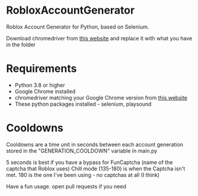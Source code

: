 # RobloxAccountGenerator

Roblox Account Generator for Python, based on Selenium.

Download chromedriver from [this website](https://sites.google.com/chromium.org/driver/) and replace it with what you have in the folder

# Requirements

- Python 3.8 or higher
- Google Chrome installed
- chromedriver matching your Google Chrome version from [this website](https://sites.google.com/chromium.org/driver/)
- These python packages installed - selenium, playsound

# Cooldowns

Cooldowns are a time unit in seconds between each account generation stored in the "GENERATION_COOLDOWN" variable in main.py

5 seconds is best if you have a bypass for FunCaptcha (name of the captcha that Roblox uses)
Chill mode (135-180) is when the Captcha isn't met. 180 is the one I've been using - no captchas at all (I think)

Have a fun usage.
open pull requests if you need
